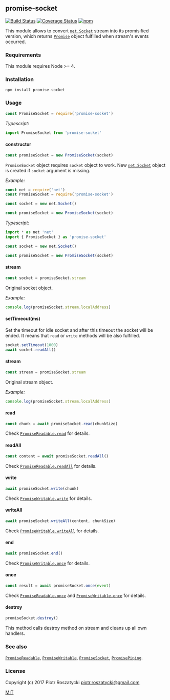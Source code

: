 ## promise-socket

[![Build Status](https://secure.travis-ci.org/dex4er/js-promise-socket.svg)](http://travis-ci.org/dex4er/js-promise-socket) [![Coverage Status](https://coveralls.io/repos/github/dex4er/js-promise-socket/badge.svg)](https://coveralls.io/github/dex4er/js-promise-socket) [![npm](https://img.shields.io/npm/v/promise-socket.svg)](https://www.npmjs.com/package/promise-socket)

This module allows to convert
[`net.Socket`](https://nodejs.org/api/net.html#net_class_net_socket) stream into
its promisified version, which returns
[`Promise`](https://developer.mozilla.org/en-US/docs/Web/JavaScript/Reference/Global_Objects/Promise)
object fulfilled when stream's events occurred.

### Requirements

This module requires Node >= 4.

### Installation

```shell
npm install promise-socket
```

### Usage

```js
const PromiseSocket = require('promise-socket')
```

_Typescript_:

```js
import PromiseSocket from 'promise-socket'
```

#### constructor

```js
const promiseSocket = new PromiseSocket(socket)
```

`PromiseSocket` object requires `socket` object to work. New
[`net.Socket`](https://nodejs.org/api/net.html#net_new_net_socket_options)
object is created if `socket` argument is missing.

_Example:_

```js
const net = require('net')
const PromiseSocket = require('promise-socket')

const socket = new net.Socket()

const promiseSocket = new PromiseSocket(socket)
```

_Typescript:_

```js
import * as net 'net'
import { PromiseSocket } as 'promise-socket'

const socket = new net.Socket()

const promiseSocket = new PromiseSocket(socket)
```

#### stream

```js
const socket = promiseSocket.stream
```

Original socket object.

_Example:_

```js
console.log(promiseSocket.stream.localAddress)
```

#### setTimeout(ms)

Set the timeout for idle socket and after this timeout the socket will be ended.
It means that `read` or `write` methods will be also fulfilled.

```js
socket.setTimeout(1000)
await socket.readAll()
```

#### stream

```js
const stream = promiseSocket.stream
```

Original stream object.

_Example:_

```js
console.log(promiseSocket.stream.localAddress)
```

#### read

```js
const chunk = await promiseSocket.read(chunkSize)
```

Check
[`PromiseReadable.read`](https://www.npmjs.com/package/promise-readable#read)
for details.

#### readAll

```js
const content = await promiseSocket.readAll()
```

Check
[`PromiseReadable.readAll`](https://www.npmjs.com/package/promise-readable#readall)
for details.

#### write

```js
await promiseSocket.write(chunk)
```

Check
[`PromiseWritable.write`](https://www.npmjs.com/package/promise-writable#write)
for details.

#### writeAll

```js
await promiseSocket.writeAll(content, chunkSize)
```

Check
[`PromiseWritable.writeAll`](https://www.npmjs.com/package/promise-writable#writeall)
for details.

#### end

```js
await promiseSocket.end()
```

Check
[`PromiseWritable.once`](https://www.npmjs.com/package/promise-writable#end)
for details.

#### once

```js
const result = await promiseSocket.once(event)
```

Check
[`PromiseReadable.once`](https://www.npmjs.com/package/promise-readable#once)
and
[`PromiseWritable.once`](https://www.npmjs.com/package/promise-writable#once)
for details.

#### destroy

```js
promiseSocket.destroy()
```

This method calls destroy method on stream and cleans up all own handlers.

### See also

[`PromiseReadable`](https://www.npmjs.com/package/promise-readablee),
[`PromiseWritable`](https://www.npmjs.com/package/promise-writable),
[`PromiseSocket`](https://www.npmjs.com/package/promise-duplex),
[`PromisePiping`](https://www.npmjs.com/package/promise-piping).

### License

Copyright (c) 2017 Piotr Roszatycki <piotr.roszatycki@gmail.com>

[MIT](https://opensource.org/licenses/MIT)
